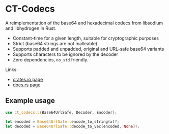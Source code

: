 # CT-Codecs

A reimplementation of the base64 and hexadecimal codecs from libsodium and libhydrogen in Rust.

- Constant-time for a given length, suitable for cryptographic purposes
- Strict (base64 strings are not malleable)
- Supports padded and unpadded, original and URL-safe base64 variants
- Supports characters to be ignored by the decoder
- Zero dependencies, `no_std` friendly.

Links:

- [crates.io page](https://crates.io/crates/ct-codecs)
- [docs.rs page](https://docs.rs/ct-codecs)

## Example usage

```rust
use ct_codecs::{Base64UrlSafe, Decoder, Encoder};

let encoded = Base64UrlSafe::encode_to_string(x)?;
let decoded = Base64UrlSafe::decode_to_vec(encoded, None)?;
```


